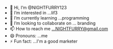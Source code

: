 - 👋 Hi, I’m @NIGHTFURRY123
- 👀 I’m interested in ...lif3
- 🌱 I’m currently learning ...programming 
- 💞️ I’m looking to collaborate on ... branding 
- 📫 How to reach me ...NIGHTFURRY@gmail.com 
- 😄 Pronouns: ...me
- ⚡ Fun fact: ...I'm a good marketer 

<!---
NIGHTFURRY123/NIGHTFURRY123 is a ✨ special ✨ repository because its `README.md` (this file) appears on your GitHub profile.
You can click the Preview link to take a look at your changes.
--->
